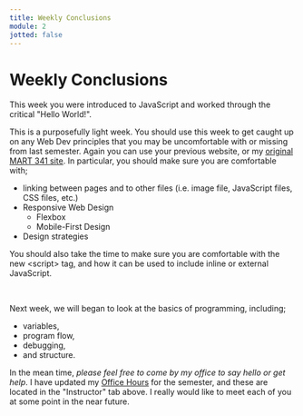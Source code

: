 ```yaml
---
title: Weekly Conclusions
module: 2
jotted: false
---
```


# Weekly Conclusions

This week you were introduced to JavaScript and worked through the critical "Hello World!".

This is a purposefully light week. You should use this week to get caught up on any Web Dev principles that you may be uncomfortable with or missing from last semester. Again you can use your previous website, or my [original MART 341 site](https://montana-media-arts.github.io/mart341-webDev/). In particular, you should make sure you are comfortable with;

- linking between pages and to other files (i.e. image file, JavaScript files, CSS files, etc.)
- Responsive Web Design
    - Flexbox
    - Mobile-First Design
- Design strategies

You should also take the time to make sure you are comfortable with the new &lt;script&gt; tag, and how it can be used to include inline or external JavaScript.

<br />


Next week, we will began to look at the basics of programming, including;

- variables,
- program flow,
- debugging,
- and structure.

In the mean time, _please feel free to come by my office to say hello or get help_. I have updated my [Office Hours]({{site.baseurl}}/instructors/#office-hours) for the semester, and these are located in the "Instructor" tab above. I really would like to meet each of you at some point in the near future.
